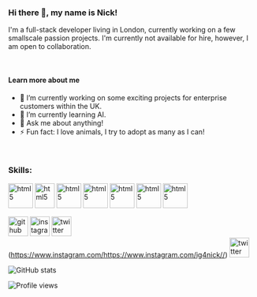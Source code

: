 ### Hi there 👋, my name is Nick!
I'm a full-stack developer living in London, currently working on a few smallscale passion projects. I'm currently not available for hire, however, I am open to collaboration. 

<br/>

#### Learn more about me
- 🔭 I’m currently working on some exciting projects for enterprise customers within the UK. 
- 🌱 I’m currently learning AI. 
- 💬 Ask me about anything!  
- ⚡ Fun fact: I love animals, I try to adopt as many as I can!

<br/>

### Skills: 

[<img style="object-fit:cover;" src="https://upload.wikimedia.org/wikipedia/commons/thumb/6/61/HTML5_logo_and_wordmark.svg/512px-HTML5_logo_and_wordmark.svg.png" width="50px" height="50px" alt="html5" />](https://github.com/GhostCrawl3r)
[<img style="object-fit:cover;" src="https://upload.wikimedia.org/wikipedia/commons/thumb/d/d5/CSS3_logo_and_wordmark.svg/1200px-CSS3_logo_and_wordmark.svg.png" width="40px" height="50px" alt="html5" />](https://github.com/GhostCrawl3r)
[<img style="object-fit:cover;" src="https://cdn.iconscout.com/icon/free/png-256/javascript-2752148-2284965.png" width="50px" height="50px" alt="html5" />](https://github.com/GhostCrawl3r)
[<img style="object-fit:cover;" src="https://upload.wikimedia.org/wikipedia/commons/thumb/4/4c/Typescript_logo_2020.svg/1200px-Typescript_logo_2020.svg.png" width="50px" height="50px" alt="html5" />](https://github.com/GhostCrawl3r)
[<img style="object-fit:cover;" src="https://upload.wikimedia.org/wikipedia/commons/thumb/a/a7/React-icon.svg/320px-React-icon.svg.png" width="50px" height="50px" alt="html5" />](https://github.com/GhostCrawl3r)
[<img  style="object-fit:cover;" src="https://upload.wikimedia.org/wikipedia/commons/thumb/1/17/GraphQL_Logo.svg/2048px-GraphQL_Logo.svg.png" width="50px" height="50px" alt="html5" />](https://github.com/GhostCrawl3r)
[<img style="object-fit:cover;" src="https://1000logos.net/wp-content/uploads/2020/08/MongoDB-Emblem.jpg" width="50px" height="50px" alt="html5" />](https://github.com/GhostCrawl3r)



[<img src='https://cdn.jsdelivr.net/npm/simple-icons@3.0.1/icons/github.svg' alt='github' height='40'>](https://github.com/GhostCrawl3r)  [<img src='https://cdn.jsdelivr.net/npm/simple-icons@3.0.1/icons/instagram.svg' alt='instagram' height='40'>](https://www.instagram.com/https://www.instagram.com/ig4nick//)  [<img src='https://cdn.jsdelivr.net/npm/simple-icons@3.0.1/icons/twitter.svg' alt='twitter' height='40'>](https://twitter.com/https://twitter.com/The_NickMorgan)  
(https://www.instagram.com/https://www.instagram.com/ig4nick//)  [<img src='https://cdn.jsdelivr.net/npm/simple-icons@3.0.1/icons/twitter.svg' alt='twitter' height='40'>](https://twitter.com/https://twitter.com/The_NickMorgan)  


![GitHub stats](https://github-readme-stats.vercel.app/api?username=GhostCrawl3r&show_icons=true)  

![Profile views](https://gpvc.arturio.dev/GhostCrawl3r)  
